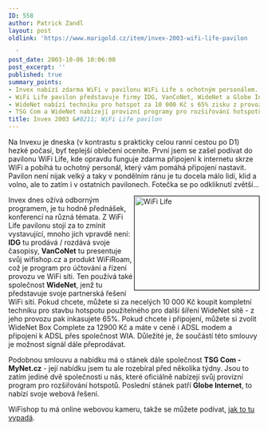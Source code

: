 ```yaml
---
ID: 558
author: Patrick Zandl
layout: post
oldlink: 'https://www.marigold.cz/item/invex-2003-wifi-life-pavilon

  '
post_date: 2003-10-06 10:06:00
post_excerpt: ''
published: true
summary_points:
- Invex nabízí zdarma WiFi v pavilonu WiFi Life s ochotným personálem.
- WiFi Life pavilon představuje firmy IDG, VanCoNet, WideNet a Globe Internet.
- WideNet nabízí techniku pro hotspot za 10 000 Kč s 65% zisku z provozu.
- TSG Com a WideNet nabízejí provizní programy pro rozšiřování hotspotů.
title: Invex 2003 &#8211; WiFi Life pavilon
---
```


<p>
Na Invexu je dneska (v kontrastu s prakticky celou ranní cestou po D1) hezké počasí, byť teplejší oblečení oceníte. První jsem se zašel podívat do pavilonu WiFi Life, kde&#160;opravdu funguje zdarma připojení k internetu skrze WiFi a pobíhá tu ochotný personál, který vám pomáhá připojení nastavit. Pavilon není nijak velký a taky v pondělním ránu je tu docela málo lidí, klid a volno, ale to zatím i v ostatních pavilonech. Fotečka se po odkliknutí zvětší...</p>

<p>
<A href="http://beta.marigold.cz/obrazek/dsc01538.jpg" target=_blank><IMG height=188 alt="WiFi Life" src="http://beta.marigold.cz/obrazek/preview/dsc01538.jpg" width=250 align=right border=1></A>Invex dnes ožívá odborným programem, je tu hodně přednášek, konferencí na různá témata. Z WiFi Life pavilonu stojí za to zmínit vystavující, mnoho jich vpravdě není: <STRONG>IDG</STRONG> tu prodává / rozdává svoje časopisy, <STRONG>VanCoNet</STRONG> tu presentuje svůj wifishop.cz a produkt WiFiRoam, což je program pro účtování a řízení provozu ve WiFi síti. Ten používá také společnost <STRONG>WideNet</STRONG>, jenž tu představuje svoje partnerská řešení WiFi sítí. Pokud chcete, můžete si za necelých 10 000 Kč koupit kompletní techniku pro stavbu hotspotu použitelného pro další šíření WideNet sítě - z jeho provozu pak inkasujete 65%. Pokud chcete i připojení, můžete si zvolit WideNet Box Complete za 12900 Kč a máte v ceně i ADSL modem a připojení k ADSL přes společnost WIA. Důležité je, že součástí této smlouvy je možnost signál dále přeprodávat. </p>

<p>
Podobnou smlouvu a nabídku má o stánek dále společnost <STRONG>TSG Com - MyNet.cz</STRONG> - její nabídku jsem tu ale rozebíral před několika týdny. Jsou to zatím jediné dvě společnosti u nás, které oficiálně nabízejí svůj provizní program pro rozšiřování hotspotů. Poslední stánek patří <STRONG>Globe Internet</STRONG>, to nabízí svoje webová řešení. </p>

<p>
WiFishop tu má online webovou kameru, takže se můžete podívat, <A href="http://invex:invex@195.39.42.252/" target=_blank>jak to tu vypadá</A>.</p>